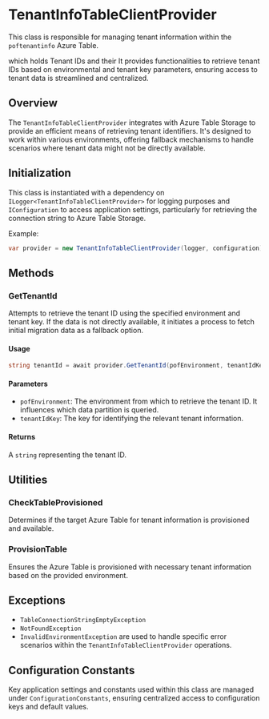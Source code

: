 # TenantInfoTableClientProvider
This class is responsible for managing tenant information within the `poftenantinfo` Azure Table.

which holds Tenant IDs and their  It provides functionalities to retrieve tenant IDs based on environmental and tenant key parameters, ensuring access to tenant data is streamlined and centralized.

## Overview
The `TenantInfoTableClientProvider` integrates with Azure Table Storage to provide an efficient means of retrieving tenant identifiers. It's designed to work within various environments, offering fallback mechanisms to handle scenarios where tenant data might not be directly available.

## Initialization
This class is instantiated with a dependency on `ILogger<TenantInfoTableClientProvider>` for logging purposes and `IConfiguration` to access application settings, particularly for retrieving the connection string to Azure Table Storage.

Example:
```csharp
var provider = new TenantInfoTableClientProvider(logger, configuration);
```

## Methods

### GetTenantId
Attempts to retrieve the tenant ID using the specified environment and tenant key. If the data is not directly available, it initiates a process to fetch initial migration data as a fallback option.

#### Usage
```cs
string tenantId = await provider.GetTenantId(pofEnvironment, tenantIdKey);
```

#### Parameters
- `pofEnvironment`: The environment from which to retrieve the tenant ID. It influences which data partition is queried.
- `tenantIdKey`: The key for identifying the relevant tenant information.

#### Returns
A `string` representing the tenant ID.

## Utilities

### CheckTableProvisioned
Determines if the target Azure Table for tenant information is provisioned and available.

### ProvisionTable
Ensures the Azure Table is provisioned with necessary tenant information based on the provided environment.

## Exceptions
- `TableConnectionStringEmptyException`
- `NotFoundException`
- `InvalidEnvironmentException` 
are used to handle specific error scenarios within the `TenantInfoTableClientProvider` operations.

## Configuration Constants
Key application settings and constants used within this class are managed under `ConfigurationConstants`, ensuring centralized access to configuration keys and default values.
